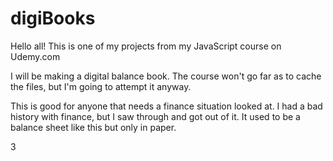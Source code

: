 # digiBooks
Hello all! This is one of my projects from my JavaScript course on Udemy.com

I will be making a digital balance book. The course won't go far as to cache the files, but I'm going to attempt it anyway. 

This is good for anyone that needs a finance situation looked at. I had a bad history with finance, but I saw through and got out of it. It used to be a balance sheet like this but only in paper. 


3
